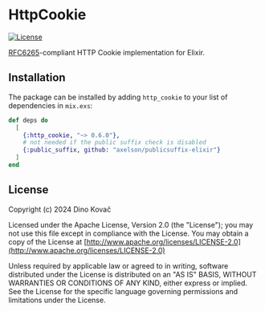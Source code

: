 # HttpCookie

[![License](https://img.shields.io/hexpm/l/http_cookie.svg)](https://github.com/reisub/http_cookie/blob/main/README.md#license)

[RFC6265](https://datatracker.ietf.org/doc/html/rfc6265)-compliant HTTP Cookie implementation for Elixir.

## Installation

The package can be installed by adding `http_cookie` to your list of dependencies in `mix.exs`:

```elixir
def deps do
  [
    {:http_cookie, "~> 0.6.0"},
    # not needed if the public suffix check is disabled
    {:public_suffix, github: "axelson/publicsuffix-elixir"}
  ]
end
```

## License

Copyright (c) 2024 Dino Kovač

Licensed under the Apache License, Version 2.0 (the "License");
you may not use this file except in compliance with the License.
You may obtain a copy of the License at [http://www.apache.org/licenses/LICENSE-2.0](http://www.apache.org/licenses/LICENSE-2.0)

Unless required by applicable law or agreed to in writing, software
distributed under the License is distributed on an "AS IS" BASIS,
WITHOUT WARRANTIES OR CONDITIONS OF ANY KIND, either express or implied.
See the License for the specific language governing permissions and
limitations under the License.

